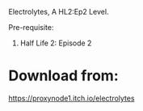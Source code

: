 Electrolytes, A HL2:Ep2 Level.

Pre-requisite:
1. Half Life 2: Episode 2

# Download from:
<a>https://proxynode1.itch.io/electrolytes</a>